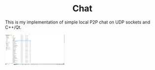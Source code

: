 <h1 align="center">Chat</h1>

This is my implementation of simple local P2P chat on UDP sockets and C++/Qt.

<img src="https://github.com/AlferovKirill/Chat/blob/main/chat.gif" height = 100>
